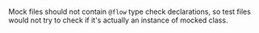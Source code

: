 Mock files should not contain `@flow` type check declarations, so test files 
would not try to check if it's actually an instance of mocked class.